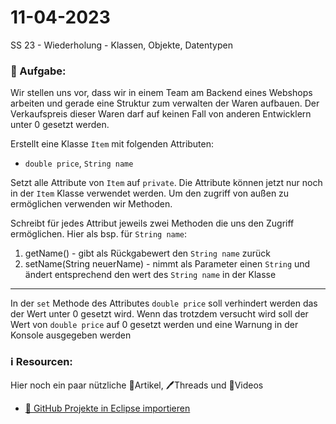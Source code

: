 # 11-04-2023
SS 23 - Wiederholung - Klassen, Objekte, Datentypen

### 📝 Aufgabe:

Wir stellen uns vor, dass wir in einem Team am Backend eines Webshops arbeiten und gerade eine Struktur zum verwalten der Waren aufbauen. Der Verkaufspreis dieser Waren darf auf keinen Fall von anderen Entwicklern unter 0 gesetzt werden.

Erstellt eine Klasse ```Item``` mit folgenden Attributen:
 - ```double price```, ```String name```
 
Setzt alle Attribute von ```Item``` auf ```private```. Die Attribute können jetzt nur noch in der ```Item``` Klasse verwendet werden. Um den zugriff von außen zu ermöglichen verwenden wir Methoden.

Schreibt für jedes Attribut jeweils zwei Methoden die uns den Zugriff ermöglichen. Hier als bsp. für ```String name```:
1. getName() - gibt als Rückgabewert den ```String name``` zurück
2. setName(String neuerName) - nimmt als Parameter einen ```String``` und ändert entsprechend den wert des ```String name``` in der Klasse

------------------------------

In der ```set``` Methode des Attributes ```double price``` soll verhindert werden das der Wert unter 0 gesetzt wird. Wenn das trotzdem versucht wird soll der Wert von ```double price``` auf 0 gesetzt werden und eine Warnung in der Konsole ausgegeben werden

  
  
  
### ℹ️ Resourcen:
Hier noch ein paar nützliche 📃Artikel, 🖊️Threads und 🎥Videos
- [ 🎥 GitHub Projekte in Eclipse importieren](https://drive.google.com/file/d/1IpwHADmwViEGQ7Pf4BgybUYpz7WBoMe5/view?usp=sharing)
